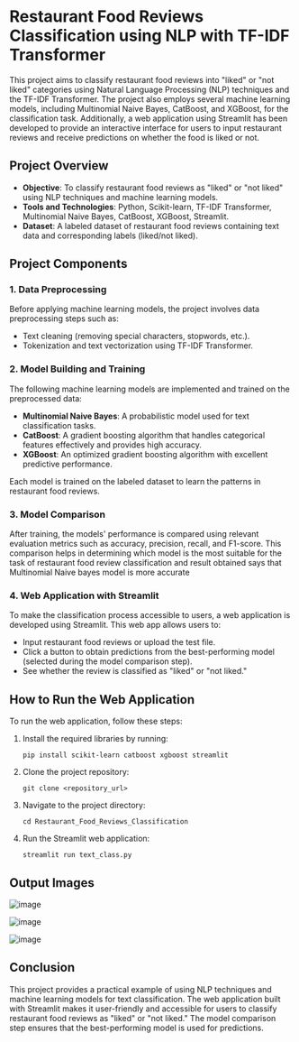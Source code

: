# Restaurant Food Reviews Classification using NLP with TF-IDF Transformer

This project aims to classify restaurant food reviews into "liked" or "not liked" categories using Natural Language Processing (NLP) techniques and the TF-IDF Transformer. The project also employs several machine learning models, including Multinomial Naive Bayes, CatBoost, and XGBoost, for the classification task. Additionally, a web application using Streamlit has been developed to provide an interactive interface for users to input restaurant reviews and receive predictions on whether the food is liked or not.

## Project Overview

- **Objective**: To classify restaurant food reviews as "liked" or "not liked" using NLP techniques and machine learning models.
- **Tools and Technologies**: Python, Scikit-learn, TF-IDF Transformer, Multinomial Naive Bayes, CatBoost, XGBoost, Streamlit.
- **Dataset**: A labeled dataset of restaurant food reviews containing text data and corresponding labels (liked/not liked).

## Project Components

### 1. Data Preprocessing

Before applying machine learning models, the project involves data preprocessing steps such as:
- Text cleaning (removing special characters, stopwords, etc.).
- Tokenization and text vectorization using TF-IDF Transformer.

### 2. Model Building and Training

The following machine learning models are implemented and trained on the preprocessed data:
- **Multinomial Naive Bayes**: A probabilistic model used for text classification tasks.
- **CatBoost**: A gradient boosting algorithm that handles categorical features effectively and provides high accuracy.
- **XGBoost**: An optimized gradient boosting algorithm with excellent predictive performance.

Each model is trained on the labeled dataset to learn the patterns in restaurant food reviews.

### 3. Model Comparison

After training, the models' performance is compared using relevant evaluation metrics such as accuracy, precision, recall, and F1-score. This comparison helps in determining which model is the most suitable for the task of restaurant food review classification and result obtained says that Multinomial Naive bayes model is more accurate 

### 4. Web Application with Streamlit

To make the classification process accessible to users, a web application is developed using Streamlit. This web app allows users to:
- Input restaurant food reviews or upload the test file.
- Click a button to obtain predictions from the best-performing model (selected during the model comparison step).
- See whether the review is classified as "liked" or "not liked."

## How to Run the Web Application

To run the web application, follow these steps:

1. Install the required libraries by running:
   ```
   pip install scikit-learn catboost xgboost streamlit
   ```

2. Clone the project repository:
   ```
   git clone <repository_url>
   ```

3. Navigate to the project directory:
   ```
   cd Restaurant_Food_Reviews_Classification
   ```

4. Run the Streamlit web application:
   ```
   streamlit run text_class.py
   ```


## Output Images

![image](https://github.com/Krishshrk/text_classification_nlp/assets/93509656/83a7bb44-3b1a-4bde-b1f2-329077d60479)

![image](https://github.com/Krishshrk/text_classification_nlp/assets/93509656/28577e42-c917-4e96-a2cd-b4d65d853d39)

![image](https://github.com/Krishshrk/text_classification_nlp/assets/93509656/31f8d108-9e58-4bd0-8d8b-b8a86579270e)


## Conclusion

This project provides a practical example of using NLP techniques and machine learning models for text classification. The web application built with Streamlit makes it user-friendly and accessible for users to classify restaurant food reviews as "liked" or "not liked." The model comparison step ensures that the best-performing model is used for predictions.

